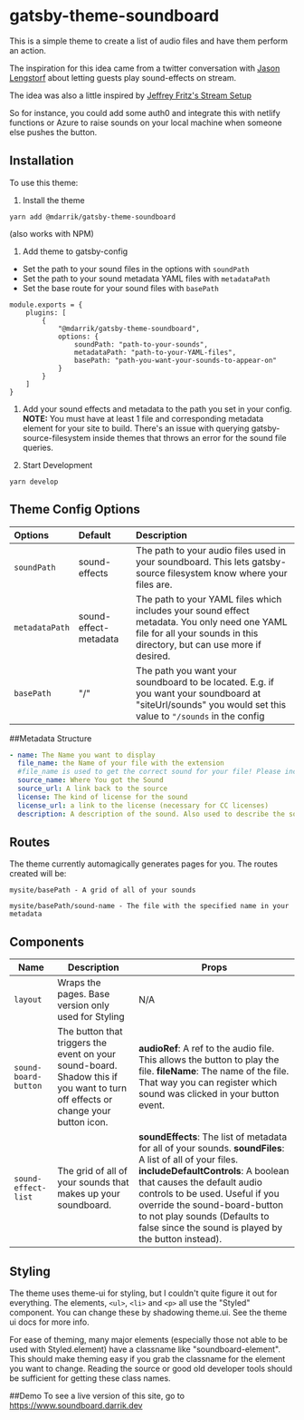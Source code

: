 # gatsby-theme-soundboard
This is a simple theme to create a list of audio files and have them perform an action.

The inspiration for this idea came from a twitter conversation with [Jason Lengstorf](https://twitter.com/jlengstorf) about letting guests play sound-effects on stream. 

The idea was also a little inspired by [Jeffrey Fritz's Stream Setup](https://twitter.com/csharpfritz)

So for instance, you could add some auth0 and integrate this with netlify functions or Azure to raise sounds on your local machine when someone else pushes the button. 


## Installation
To use this theme: 
1. Install the theme
```
yarn add @mdarrik/gatsby-theme-soundboard
```
(also works with NPM)
1. Add theme to gatsby-config
  -  Set the path to your sound files in the options with ```soundPath```
  - Set the path to your sound metadata YAML files with ```metadataPath```
  - Set the base route for your sound files with ```basePath```

```JS
module.exports = {
    plugins: [
        {
            "@mdarrik/gatsby-theme-soundboard",
            options: {
                soundPath: "path-to-your-sounds",
                metadataPath: "path-to-your-YAML-files",
                basePath: "path-you-want-your-sounds-to-appear-on"
            }
        }
    ]
}
```

1. Add your sound effects and metadata to the path you set in your config. 
    __NOTE:__ You must have at least 1 file and corresponding metadata element for your site to build. There's an issue with querying gatsby-source-filesystem inside themes that throws an error for the sound file queries. 

1. Start Development
```
yarn develop
```

## Theme Config Options
| Options | Default | Description
|:---------|:----------|:-----------
|```soundPath``` | sound-effects | The path to your audio files used in your soundboard. This lets gatsby-source filesystem know where your files are. 
|```metadataPath``` | sound-effect-metadata | The path to your YAML files which includes your sound effect metadata. You only need one YAML file for all your sounds in this directory, but can use more if desired. 
|```basePath``` | "/" | The path you want your soundboard to be located. E.g. if you want your soundboard at "siteUrl/sounds" you would set this value to ```"/sounds``` in the config |

##Metadata Structure
```YAML
- name: The Name you want to display
  file_name: the Name of your file with the extension 
  #file_name is used to get the correct sound for your file! Please include it.
  source_name: Where You got the Sound
  source_url: A link back to the source
  license: The kind of license for the sound
  license_url: a link to the license (necessary for CC licenses)
  description: A description of the sound. Also used to describe the sound to Assistive Technology
```

## Routes
The theme currently automagically generates pages for you. The routes created will be: 
```
mysite/basePath - A grid of all of your sounds
```
```
mysite/basePath/sound-name - The file with the specified name in your metadata
```
## Components
|Name | Description | Props
|--- | --- | ---
```layout``` | Wraps the pages. Base version only used for Styling | N/A
```sound-board-button``` | The button that triggers the event on your sound-board. Shadow this if you want to turn off effects or change your button icon. | __audioRef__: A ref to the audio file. This allows the button to play the file. __fileName__: The name of the file. That way you can register which sound was clicked in your button event. 
|```sound-effect-list``` | The grid of all of your sounds that makes up your soundboard. | __soundEffects__: The list of metadata for all of your sounds. __soundFiles__: A list of all of your files. __includeDefaultControls__: A boolean that causes the default audio controls to be used. Useful if you override the sound-board-button to not play sounds (Defaults to false since the sound is played by the button instead). 

## Styling
The theme uses theme-ui for styling, but I couldn't quite figure it out for everything. 
The <h> elements, ```<ul>```, ```<li>``` and ```<p>``` all use the "Styled" component. You can change these by shadowing theme.ui. See the theme ui docs for more info. 

For ease of theming, many major elements (especially those not able to be used with Styled.element) have a classname like "soundboard-element". 
This should make theming easy if you grab the classname for the element you want to change. 
Reading the source or good old developer tools should be sufficient for getting these class names. 

##Demo
To see a live version of this site, go to https://www.soundboard.darrik.dev

